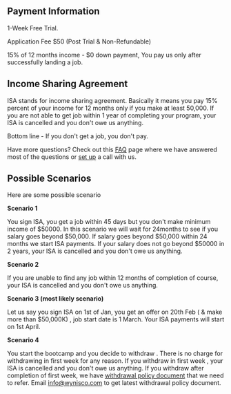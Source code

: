 ## Payment Information

1-Week Free Trial.

​Application Fee $50 (Post Trial & Non-Refundable)

15% of 12 months income - $0 down payment, You pay us only after successfully landing a job.

## Income Sharing Agreement

ISA stands for income sharing agreement. Basically it means you pay 15% percent of your income for 12 months only if you make at least 50,000. If you are not able to get job within 1 year of completing your program, your ISA is cancelled and you don't owe us anything. 

Bottom line  -  If you don't get a job, you don't pay.

Have more questions? Check out this [FAQ](https://www.wynisco.com/faq.html) page where we have answered most of the questions or [set up](https://calendly.com/vishwas-4) a call with us.

## Possible Scenarios

Here are some possible scenario


**Scenario 1**

You sign ISA, you get a job within 45 days but you don't make minimum income of $50000. In this scenario we will wait for 24months to see if you salary goes beyond $50,000. If salary goes beyond $50,000 within 24 months we start ISA payments. If your salary does not go beyond $50000 in 2 years, your ISA is cancelled and you don't owe us anything. 

**Scenario 2**

If you are unable to find any job within 12 months of completion of course, your ISA is cancelled and you don't owe us anything.

**Scenario 3 (most likely scenario)**

Let us say you sign ISA on 1st of Jan, you get an offer on 20th Feb ( & make more than $50,000K) , job start date is 1 March. Your ISA payments will start on 1st April.

**Scenario 4**

You start the bootcamp and you decide to withdraw . There is no charge for withdrawing in first week for any reason. If you withdraw in first week , your ISA is cancelled and you don't owe us anything. If you withdraw after completion of first week, we have [withdrawal policy document](https://docs.google.com/document/d/1oY0bfS0znAbii7Bm3i7nMjXts0Z4uMGQCRsJMU4xn5c/edit?usp=sharing) that we need to refer. Email info@wynisco.com to get latest withdrawal policy document.